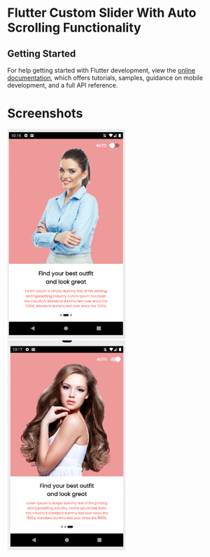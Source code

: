 # Flutter Custom Slider With Auto Scrolling Functionality

## Getting Started
For help getting started with Flutter development, view the
[online documentation](https://docs.flutter.dev/), which offers tutorials,
samples, guidance on mobile development, and a full API reference.

# Screenshots

<img height="480px" src="assets/screenshots/shot1.png">
<img height="480px" src="assets/screenshots/shot2.png">
